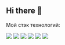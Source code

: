 ## Hi there 👋

Мой стэк технологий:

<img src="https://img.shields.io/badge/Python-1E90FF?style=for-the-badge&logo=python&logoColor=FFFF00"/> <img src="https://img.shields.io/badge/jupyter-FFFFFF?style=for-the-badge&logo=jupyter&logoColor=FFA500"/>
<img src="https://img.shields.io/badge/postgresql-1E90FF?style=for-the-badge&logo=postgresql&logoColor=0000CD"/>
<img src="https://img.shields.io/badge/sqlalchemy-FFFFFF?style=for-the-badge&logo=sqlalchemy&logoColor=D71F00"/>
<img src="https://img.shields.io/badge/mysql-FFA500?style=for-the-badge&logo=mysql&logoColor=4682B4"/>
<img src="https://img.shields.io/badge/НИЯУ МИФИ-000000?style=for-the-badge&logo=adidas&logoColor=FFFFFF"/>








<!--
**BaTOOsay/BaTOOsay** is a ✨ _special_ ✨ repository because its `README.md` (this file) appears on your GitHub profile.

Here are some ideas to get you started:

- 🔭 I’m currently working on ...
- 🌱 I’m currently learning ...
- 👯 I’m looking to collaborate on ...
- 🤔 I’m looking for help with ...
- 💬 Ask me about ...
- 📫 How to reach me: ...
- 😄 Pronouns: ...
- ⚡ Fun fact: ...
-->
